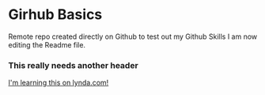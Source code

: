 Girhub Basics
=============

Remote repo created directly on Github to test out my Github Skills
I am now editing the Readme file.

### This really needs another header

[I'm learning this on lynda.com!](http://www.lynda.com)
